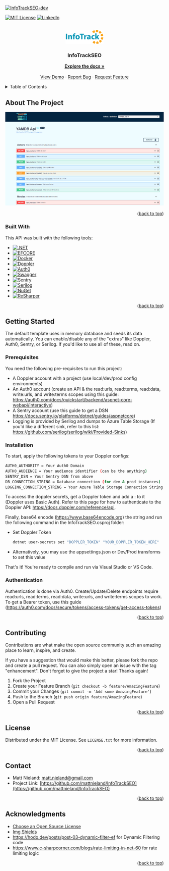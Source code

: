 <!-- Original template: https://github.com/othneildrew/Best-README-Template/pull/73 -->
<a name="readme-top"></a>

<!-- PROJECT SHIELDS -->
<!-- [![Contributors][contributors-shield]][contributors-url]
[![Forks][forks-shield]][forks-url]
[![Stargazers][stars-shield]][stars-url]
[![Issues][issues-shield]][issues-url]
-->
[![InfoTrackSEO-dev](https://github.com/mattnieland/InfoTrackSEO/actions/workflows/InfoTrackSEO-dev.yml/badge.svg)](https://github.com/mattnieland/InfoTrackSEO/actions/workflows/InfoTrackSEO-dev.yml)

[![MIT License][license-shield]][license-url]
[![LinkedIn][linkedin-shield]][linkedin-url]

<!-- PROJECT LOGO -->
<br />
<div align="center">
  <a href="https://github.com/mattnieland/InfoTrackSEO">
    <img src="images/logo.png" alt="Logo" width="120">
  </a>

  <h3 align="center">InfoTrackSEO</h3>

  <p align="center">
    <a href="https://github.com/mattnieland/InfoTrackSEO"><strong>Explore the docs »</strong></a>
    <br />
    <br />
    <a href="https://github.com/mattnieland/InfoTrackSEO">View Demo</a>
    ·
    <a href="https://github.com/mattnieland/InfoTrackSEO/issues">Report Bug</a>
    ·
    <a href="https://github.com/mattnieland/InfoTrackSEO/issues">Request Feature</a>
  </p>
</div>



<!-- TABLE OF CONTENTS -->
<details>
  <summary>Table of Contents</summary>
  <ol>
    <li>
      <a href="#about-the-project">About The Project</a>
      <ul>
        <li><a href="#built-with">Built With</a></li>
      </ul>
    </li>
    <li>
      <a href="#getting-started">Getting Started</a>
      <ul>
        <li><a href="#prerequisites">Prerequisites</a></li>
        <li><a href="#installation">Installation</a></li>
        <li><a href="#authentication">Authentication</a></li>
      </ul>
    </li>    
    <li><a href="#contributing">Contributing</a></li>
    <li><a href="#license">License</a></li>
    <li><a href="#contact">Contact</a></li>
    <li><a href="#acknowledgments">Acknowledgments</a></li>
  </ol>
</details>



<!-- ABOUT THE PROJECT -->
## About The Project

![Product Name Screen Shot][product-screenshot]

<p align="right">(<a href="#readme-top">back to top</a>)</p>


### Built With

This API was built with the following tools:

* [![.NET][.NET]][.NET-url]
* [![EFCORE][EFCORE]][EFCORE-url]
* [![Docker][Docker]][Docker-url]
* [![Doppler][Doppler]][Doppler-url]
* [![Auth0][Auth0]][Auth0-url]
* [![Swagger][Swagger]][Swagger-url]
* [![Sentry][Sentry]][Sentry-url]
* [![Serilog][Serilog]][Serilog-url]
* [![NuGet][NuGet]][NuGet-url]
* [![ReSharper][ReSharper]][ReSharper-url]

<p align="right">(<a href="#readme-top">back to top</a>)</p>



<!-- GTTING STARTED -->
## Getting Started

The default template uses in memory database and seeds
its data automatically.  You can enable/disable any of the "extras" like Doppler, Auth0, Sentry, or Serilog.  If you'd like to use all of these,
read on.

### Prerequisites
You need the following pre-requisites to run this project:
* A Doppler account with a project (use local/dev/prod config environments)
* An Auth0 account (create an API & the read:urls, read:terms, read:data, write:urls, and write:terms scopes using this guide: https://auth0.com/docs/quickstart/backend/aspnet-core-webapi/interactive)
* A Sentry account (use this guide to get a DSN https://docs.sentry.io/platforms/dotnet/guides/aspnetcore)
* Logging is provided by Serilog and dumps to Azure Table Storage (If you'd like a different sink, refer to this list: https://github.com/serilog/serilog/wiki/Provided-Sinks)

### Installation

To start, apply the following tokens to your Doppler configs:
  ```sh
  AUTH0_AUTHORITY = Your Auth0 Domain
  AUTH0_AUDIENCE = Your audience identifier (can be the anything)
  SENTRY_DSN = Your Sentry DSN from above
  DB_CONNECTION_STRING = Database connection (for dev & prod instances)
  LOGGING_CONNECTION_STRING = Your Azure Table Storage Connection String (If you don't have this key, logging will be skipped in setup)  
  ```

To access the doppler secrets, get a Doppler token and add a : to it (Doppler uses Basic Auth).  Refer to this page for how to authenticate to the Doppler API: https://docs.doppler.com/reference/api.

Finally, base64 encode (https://www.base64encode.org) the string and run the following command in the InfoTrackSEO.csproj folder:

* Set Doppler Token
  ```sh
  dotnet user-secrets set "DOPPLER_TOKEN" "YOUR_DOPPLER_TOKEN_HERE"
  ```

* Alternatively, you may use the appsettings.json or Dev/Prod transforms to set this value

That's it!  You're ready to compile and run via Visual Studio or VS Code.

### Authentication
Authentication is done via Auth0.  Create/Update/Delete endpoints require read:urls, read:terms, read:data, write:urls, and write:terms scopes
to work.  To get a Bearer token, use this guide (https://auth0.com/docs/secure/tokens/access-tokens/get-access-tokens)

<p align="right">(<a href="#readme-top">back to top</a>)</p>

<!-- CONTRIBUTING -->
## Contributing

Contributions are what make the open source community such an amazing place to learn, inspire, and create.

If you have a suggestion that would make this better, please fork the repo and create a pull request. You can also simply open an issue with the tag "enhancement".
Don't forget to give the project a star! Thanks again!

1. Fork the Project
2. Create your Feature Branch (`git checkout -b feature/AmazingFeature`)
3. Commit your Changes (`git commit -m 'Add some AmazingFeature'`)
4. Push to the Branch (`git push origin feature/AmazingFeature`)
5. Open a Pull Request

<p align="right">(<a href="#readme-top">back to top</a>)</p>



<!-- LICENSE -->
## License

Distributed under the MIT License. See `LICENSE.txt` for more information.

<p align="right">(<a href="#readme-top">back to top</a>)</p>



<!-- CONTACT -->
## Contact

* Matt Nieland: matt.nieland@gmail.com
* Project Link: [https://github.com/mattnieland/InfoTrackSEO](https://github.com/mattnieland/InfoTrackSEO)

<p align="right">(<a href="#readme-top">back to top</a>)</p>



<!-- ACKNOWLEDGMENTS -->
## Acknowledgments

* [Choose an Open Source License](https://choosealicense.com)
* [Img Shields](https://shields.io)
* https://hodo.dev/posts/post-03-dynamic-filter-ef for Dynamic Filtering code
* https://www.c-sharpcorner.com/blogs/rate-limiting-in-net-60 for rate limiting logic

<p align="right">(<a href="#readme-top">back to top</a>)</p>

<!-- MARKDOWN LINKS & IMAGES -->
[contributors-shield]: https://img.shields.io/github/contributors/othneildrew/Best-README-Template.svg?style=for-the-badge
[contributors-url]: https://github.com/mattnieland/InfoTrackSEO/graphs/contributors
[forks-shield]: https://img.shields.io/github/forks/othneildrew/Best-README-Template.svg?style=for-the-badge
[forks-url]: https://github.com/mattnieland/InfoTrackSEO/network/members
[stars-shield]: https://img.shields.io/github/stars/othneildrew/Best-README-Template.svg?style=for-the-badge
[stars-url]: https://github.com/mattnieland/InfoTrackSEO/stargazers
[issues-shield]: https://img.shields.io/github/issues/othneildrew/Best-README-Template.svg?style=for-the-badge
[issues-url]: https://github.com/mattnieland/InfoTrackSEO/issues
[license-shield]: https://img.shields.io/github/license/othneildrew/Best-README-Template.svg?style=for-the-badge
[license-url]: https://github.com/mattnieland/InfoTrackSEO/blob/main/LICENSE.txt
[linkedin-shield]: https://img.shields.io/badge/-LinkedIn-black.svg?style=for-the-badge&logo=linkedin&colorB=555
[linkedin-url]: https://www.linkedin.com/in/mattnieland
[product-screenshot]: images/screenshot.png
[token]: images/token.png
[.NET]: https://img.shields.io/badge/.NET-512BD4?style=for-the-badge&logo=.net
[.NET-url]: https://learn.microsoft.com/en-us/aspnet/core/?view=aspnetcore-6.0
[EFCORE]: https://img.shields.io/badge/Entity%20Framework-512BD4?style=for-the-badge
[EFCORE-url]: https://learn.microsoft.com/en-us/ef/core
[Docker]: https://img.shields.io/badge/Docker-000000?style=for-the-badge&logo=Docker
[Docker-url]: https://www.docker.com
[Auth0]: https://img.shields.io/badge/Auth0-000000?style=for-the-badge&logo=Auth0
[Auth0-url]: https://auth0.com
[Swagger]: https://img.shields.io/badge/Swagger-000000?style=for-the-badge&logo=Swagger
[Swagger-url]: https://swagger.io
[Doppler]: https://img.shields.io/badge/Doppler-000000?style=for-the-badge
[Doppler-url]: https://www.doppler.com
[Sentry]: https://img.shields.io/badge/Sentry-362D59?style=for-the-badge&logo=Sentry
[Sentry-url]: https://sentry.io
[Serilog]: https://img.shields.io/badge/Serilog-000000?style=for-the-badge
[Serilog-url]: https://serilog.net
[NuGet]: https://img.shields.io/badge/NuGet-004880?style=for-the-badge&logo=NuGet
[NuGet-url]: https://www.nuget.org
[ReSharper]: https://img.shields.io/badge/ReSharper-000000?style=for-the-badge&logo=ReSharper
[ReSharper-url]: https://www.jetbrains.com/resharper
